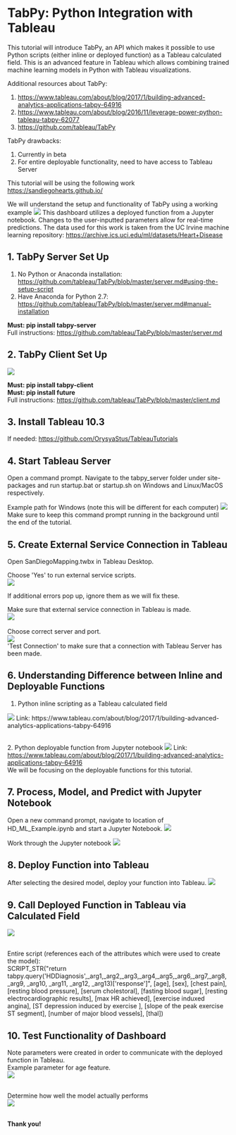 # TabPy: Python Integration with Tableau
This tutorial will introduce TabPy, an API which makes it possible to use Python scripts (either inline or deployed function) as a Tableau calculated field. This is an advanced feature in Tableau which allows combining trained machine learning models in Python with Tableau visualizations. 

Additional resources about TabPy:
1. https://www.tableau.com/about/blog/2017/1/building-advanced-analytics-applications-tabpy-64916
2. https://www.tableau.com/about/blog/2016/11/leverage-power-python-tableau-tabpy-62077
3. https://github.com/tableau/TabPy

TabPy drawbacks:
1. Currently in beta
2. For entire deployable functionality, need to have access to Tableau Server

This tutorial will be using the following work https://sandiegohearts.github.io/

We will understand the setup and functionality of TabPy using a working example
<img src="https://github.com/OrysyaStus/TableauTutorials/blob/master/TabPy_Python_Integration/Images/TabPy.PNG">
This dashboard utilizes a deployed function from a Jupyter notebook. Changes to the user-inputted parameters allow for real-time predictions. The data used for this work is taken from the UC Irvine machine learning repository: https://archive.ics.uci.edu/ml/datasets/Heart+Disease

## 1. TabPy Server Set Up
1. No Python or Anaconda installation: https://github.com/tableau/TabPy/blob/master/server.md#using-the-setup-script
2. Have Anaconda for Python 2.7: https://github.com/tableau/TabPy/blob/master/server.md#manual-installation

**Must: pip install tabpy-server**
<br>Full instructions: https://github.com/tableau/TabPy/blob/master/server.md

## 2. TabPy Client Set Up
<img src="https://github.com/OrysyaStus/TableauTutorials/blob/master/TabPy_Python_Integration/Images/tabpy_client1.PNG">

**Must: pip install tabpy-client**
<br>**Must: pip install future**
<br>Full instructions: https://github.com/tableau/TabPy/blob/master/client.md

## 3. Install Tableau 10.3
If needed: https://github.com/OrysyaStus/TableauTutorials

## 4. Start Tableau Server
Open a command prompt. Navigate to the tabpy_server folder under site-packages and run startup.bat or startup.sh on Windows and Linux/MacOS respectively. 

Example path for Windows (note this will be different for each computer)
<img src="https://github.com/OrysyaStus/TableauTutorials/blob/master/TabPy_Python_Integration/Images/start_tableau_server.PNG">
Make sure to keep this command prompt running in the background until the end of the tutorial.

## 5. Create External Service Connection in Tableau
Open SanDiegoMapping.twbx in Tableau Desktop. 

Choose 'Yes' to run external service scripts. <br>
<img src="https://github.com/OrysyaStus/TableauTutorials/blob/master/TabPy_Python_Integration/Images/run_external_service.PNG">

If additional errors pop up, ignore them as we will fix these.

Make sure that external service connection in Tableau is made.<br>
<img src="https://github.com/OrysyaStus/TableauTutorials/blob/master/TabPy_Python_Integration/Images/external_service_connection1.PNG">
<br><br>Choose correct server and port.<br>
<img src="https://github.com/OrysyaStus/TableauTutorials/blob/master/TabPy_Python_Integration/Images/external_service_connection2.PNG">
<br>'Test Connection' to make sure that a connection with Tableau Server has been made.

## 6. Understanding Difference between Inline and Deployable Functions
1. Python inline scripting as a Tableau calculated field
<img src="https://github.com/OrysyaStus/TableauTutorials/blob/master/TabPy_Python_Integration/Images/inline_example.PNG">
Link: https://www.tableau.com/about/blog/2017/1/building-advanced-analytics-applications-tabpy-64916

<br>2. Python deployable function from Jupyter notebook
<img src="https://github.com/OrysyaStus/TableauTutorials/blob/master/TabPy_Python_Integration/Images/deployable_function.PNG">
Link: https://www.tableau.com/about/blog/2017/1/building-advanced-analytics-applications-tabpy-64916
<br>We will be focusing on the deployable functions for this tutorial.

## 7. Process, Model, and Predict with Jupyter Notebook
Open a new command prompt, navigate to location of HD_ML_Example.ipynb and start a Jupyter Notebook.
<img src="https://github.com/OrysyaStus/TableauTutorials/blob/master/TabPy_Python_Integration/Images/start_jupyter_notebook.PNG">

Work through the Jupyter notebook
<img src="https://github.com/OrysyaStus/TableauTutorials/blob/master/TabPy_Python_Integration/Images/jupyter_notebook.PNG">

## 8. Deploy Function into Tableau
After selecting the desired model, deploy your function into Tableau.
<img src="https://github.com/OrysyaStus/TableauTutorials/blob/master/TabPy_Python_Integration/Images/deploy_function.PNG">

## 9. Call Deployed Function in Tableau via Calculated Field
<img src="https://github.com/OrysyaStus/TableauTutorials/blob/master/TabPy_Python_Integration/Images/calculated_field.PNG">

<br>Entire script (references each of the attributes which were used to create the model):<br>
SCRIPT_STR("return tabpy.query('HDDiagnosis',_arg1,_arg2,_arg3,_arg4,_arg5,_arg6,_arg7,_arg8,_arg9, _arg10, _arg11, _arg12, _arg13)['response']",
[age], [sex], [chest pain], [resting blood pressure], [serum cholestoral], [fasting blood sugar], [resting electrocardiographic results], [max HR achieved], [exercise induxed angina], [ST depression induced by exercise ], [slope of the peak exercise ST segment], [number of major blood vessels], [thal])

## 10. Test Functionality of Dashboard
Note parameters were created in order to communicate with the deployed function in Tableau.
<br>Example parameter for age feature.<br>
<img src="https://github.com/OrysyaStus/TableauTutorials/blob/master/TabPy_Python_Integration/Images/parameters.PNG">

<br>Determine how well the model actually performs<br>
<img src="https://github.com/OrysyaStus/TableauTutorials/blob/master/TabPy_Python_Integration/Images/test_functionality.PNG">

<br> **Thank you!**
